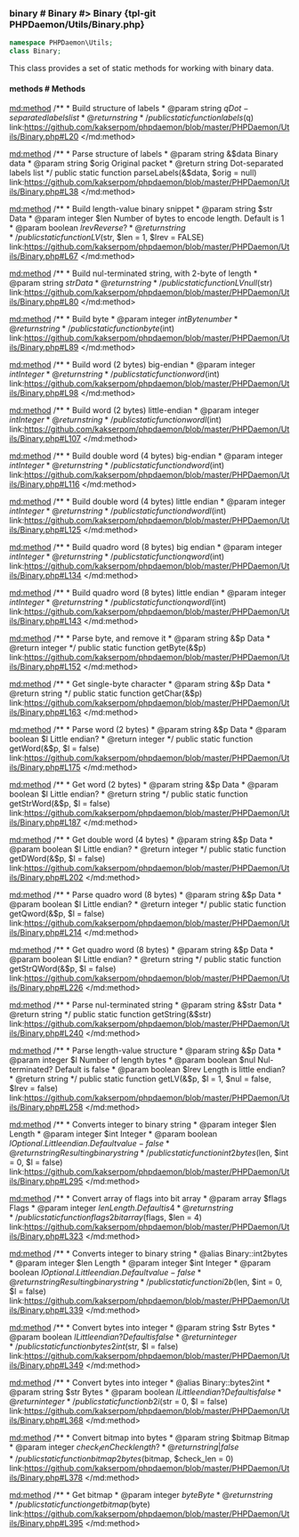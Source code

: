 ### binary # Binary #> Binary {tpl-git PHPDaemon/Utils/Binary.php}

```php
namespace PHPDaemon\Utils;
class Binary;
```

This class provides a set of static methods for working with binary data.

<!-- include-namespace path="\PHPDaemon\Utils\Binary" level="" access="" -->
#### methods # Methods

<md:method>
/**
	 * Build structure of labels
	 * @param  string $q Dot-separated labels list
	 * @return string
	 */
public static function labels($q)
link:https://github.com/kakserpom/phpdaemon/blob/master/PHPDaemon/Utils/Binary.php#L20
</md:method>

<md:method>
/**
	 * Parse structure of labels
	 * @param  string &$data Binary data
	 * @param  string $orig  Original packet
	 * @return string        Dot-separated labels list
	 */
public static function parseLabels(&$data, $orig = null)
link:https://github.com/kakserpom/phpdaemon/blob/master/PHPDaemon/Utils/Binary.php#L38
</md:method>

<md:method>
/**
	 * Build length-value binary snippet
	 * @param string  $str  Data
	 * @param integer $len  Number of bytes to encode length. Default is 1
	 * @param boolean $lrev Reverse?
	 * @return string
	 */
public static function LV($str, $len = 1, $lrev = FALSE)
link:https://github.com/kakserpom/phpdaemon/blob/master/PHPDaemon/Utils/Binary.php#L67
</md:method>

<md:method>
/**
	 * Build nul-terminated string, with 2-byte of length
	 * @param string $str Data
	 * @return string
	 */
public static function LVnull($str)
link:https://github.com/kakserpom/phpdaemon/blob/master/PHPDaemon/Utils/Binary.php#L80
</md:method>

<md:method>
/**
	 * Build byte
	 * @param  integer $int Byte number
	 * @return string
	 */
public static function byte($int)
link:https://github.com/kakserpom/phpdaemon/blob/master/PHPDaemon/Utils/Binary.php#L89
</md:method>

<md:method>
/**
	 * Build word (2 bytes) big-endian
	 * @param  integer $int Integer
	 * @return string
	 */
public static function word($int)
link:https://github.com/kakserpom/phpdaemon/blob/master/PHPDaemon/Utils/Binary.php#L98
</md:method>

<md:method>
/**
	 * Build word (2 bytes) little-endian
	 * @param  integer $int Integer
	 * @return string
	 */
public static function wordl($int)
link:https://github.com/kakserpom/phpdaemon/blob/master/PHPDaemon/Utils/Binary.php#L107
</md:method>

<md:method>
/**
	 * Build double word (4 bytes) big-endian
	 * @param  integer $int Integer
	 * @return string
	 */
public static function dword($int)
link:https://github.com/kakserpom/phpdaemon/blob/master/PHPDaemon/Utils/Binary.php#L116
</md:method>

<md:method>
/**
	 * Build double word (4 bytes) little endian
	 * @param  integer $int Integer
	 * @return string
	 */
public static function dwordl($int)
link:https://github.com/kakserpom/phpdaemon/blob/master/PHPDaemon/Utils/Binary.php#L125
</md:method>

<md:method>
/**
	 * Build quadro word (8 bytes) big endian
	 * @param  integer $int Integer
	 * @return string
	 */
public static function qword($int)
link:https://github.com/kakserpom/phpdaemon/blob/master/PHPDaemon/Utils/Binary.php#L134
</md:method>

<md:method>
/**
	 * Build quadro word (8 bytes) little endian
	 * @param  integer $int Integer
	 * @return string
	 */
public static function qwordl($int)
link:https://github.com/kakserpom/phpdaemon/blob/master/PHPDaemon/Utils/Binary.php#L143
</md:method>

<md:method>
/**
	 * Parse byte, and remove it
	 * @param  string &$p Data
	 * @return integer
	 */
public static function getByte(&$p)
link:https://github.com/kakserpom/phpdaemon/blob/master/PHPDaemon/Utils/Binary.php#L152
</md:method>

<md:method>
/**
	 * Get single-byte character
	 * @param  string &$p Data
	 * @return string
	 */
public static function getChar(&$p)
link:https://github.com/kakserpom/phpdaemon/blob/master/PHPDaemon/Utils/Binary.php#L163
</md:method>

<md:method>
/**
	 * Parse word (2 bytes)
	 * @param  string  &$p Data
	 * @param  boolean $l  Little endian?
	 * @return integer
	 */
public static function getWord(&$p, $l = false)
link:https://github.com/kakserpom/phpdaemon/blob/master/PHPDaemon/Utils/Binary.php#L175
</md:method>

<md:method>
/**
	 * Get word (2 bytes)
	 * @param  string  &$p Data
	 * @param  boolean $l  Little endian?
	 * @return string
	 */
public static function getStrWord(&$p, $l = false)
link:https://github.com/kakserpom/phpdaemon/blob/master/PHPDaemon/Utils/Binary.php#L187
</md:method>

<md:method>
/**
	 * Get double word (4 bytes)
	 * @param  string  &$p Data
	 * @param  boolean $l  Little endian?
	 * @return integer
	 */
public static function getDWord(&$p, $l = false)
link:https://github.com/kakserpom/phpdaemon/blob/master/PHPDaemon/Utils/Binary.php#L202
</md:method>

<md:method>
/**
	 * Parse quadro word (8 bytes)
	 * @param  string  &$p Data
	 * @param  boolean $l  Little endian?
	 * @return integer
	 */
public static function getQword(&$p, $l = false)
link:https://github.com/kakserpom/phpdaemon/blob/master/PHPDaemon/Utils/Binary.php#L214
</md:method>

<md:method>
/**
	 * Get quadro word (8 bytes)
	 * @param  string  &$p Data
	 * @param  boolean $l  Little endian?
	 * @return string
	 */
public static function getStrQWord(&$p, $l = false)
link:https://github.com/kakserpom/phpdaemon/blob/master/PHPDaemon/Utils/Binary.php#L226
</md:method>

<md:method>
/**
	 * Parse nul-terminated string
	 * @param  string &$str Data
	 * @return string
	 */
public static function getString(&$str)
link:https://github.com/kakserpom/phpdaemon/blob/master/PHPDaemon/Utils/Binary.php#L240
</md:method>

<md:method>
/**
	 * Parse length-value structure
	 * @param  string  &$p   Data
	 * @param  integer $l    Number of length bytes
	 * @param  boolean $nul  Nul-terminated? Default is false
	 * @param  boolean $lrev Length is little endian?
	 * @return string
	 */
public static function getLV(&$p, $l = 1, $nul = false, $lrev = false)
link:https://github.com/kakserpom/phpdaemon/blob/master/PHPDaemon/Utils/Binary.php#L258
</md:method>

<md:method>
/**
	 * Converts integer to binary string
	 * @param  integer $len Length
	 * @param  integer $int Integer
	 * @param  boolean $l   Optional. Little endian. Default value - false
	 * @return string       Resulting binary string
	 */
public static function int2bytes($len, $int = 0, $l = false)
link:https://github.com/kakserpom/phpdaemon/blob/master/PHPDaemon/Utils/Binary.php#L295
</md:method>

<md:method>
/**
	 * Convert array of flags into bit array
	 * @param  array   $flags Flags
	 * @param  integer $len   Length. Default is 4
	 * @return string
	 */
public static function flags2bitarray($flags, $len = 4)
link:https://github.com/kakserpom/phpdaemon/blob/master/PHPDaemon/Utils/Binary.php#L323
</md:method>

<md:method>
/**
	 * Converts integer to binary string
	 * @alias Binary::int2bytes
	 * @param  integer $len Length
	 * @param  integer $int Integer
	 * @param  boolean $l   Optional. Little endian. Default value - false
	 * @return string       Resulting binary string
	 */
public static function i2b($len, $int = 0, $l = false)
link:https://github.com/kakserpom/phpdaemon/blob/master/PHPDaemon/Utils/Binary.php#L339
</md:method>

<md:method>
/**
	 * Convert bytes into integer
	 * @param  string  $str Bytes
	 * @param  boolean $l   Little endian? Default is false
	 * @return integer
	 */
public static function bytes2int($str, $l = false)
link:https://github.com/kakserpom/phpdaemon/blob/master/PHPDaemon/Utils/Binary.php#L349
</md:method>

<md:method>
/**
	 * Convert bytes into integer
	 * @alias Binary::bytes2int
	 * @param  string  $str Bytes
	 * @param  boolean $l   Little endian? Default is false
	 * @return integer
	 */
public static function b2i($str = 0, $l = false)
link:https://github.com/kakserpom/phpdaemon/blob/master/PHPDaemon/Utils/Binary.php#L368
</md:method>

<md:method>
/**
	 * Convert bitmap into bytes
	 * @param  string  $bitmap    Bitmap
	 * @param  integer $check_len Check length?
	 * @return string|false
	 */
public static function bitmap2bytes($bitmap, $check_len = 0)
link:https://github.com/kakserpom/phpdaemon/blob/master/PHPDaemon/Utils/Binary.php#L378
</md:method>

<md:method>
/**
	 * Get bitmap
	 * @param  integer $byte Byte
	 * @return string
	 */
public static function getbitmap($byte)
link:https://github.com/kakserpom/phpdaemon/blob/master/PHPDaemon/Utils/Binary.php#L395
</md:method>

<div class="clearboth"></div>


<!--/ include-namespace -->
